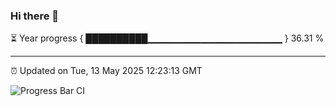 ### Hi there 👋

⏳ Year progress { ██████████▁▁▁▁▁▁▁▁▁▁▁▁▁▁▁▁▁▁▁▁ } 36.31 %

---

⏰ Updated on Tue, 13 May 2025 12:23:13 GMT

![Progress Bar CI](https://github.com/Shyam-Makwana/GitHub-Actions-Demo/workflows/Progress%20Bar%20CI/badge.svg)
